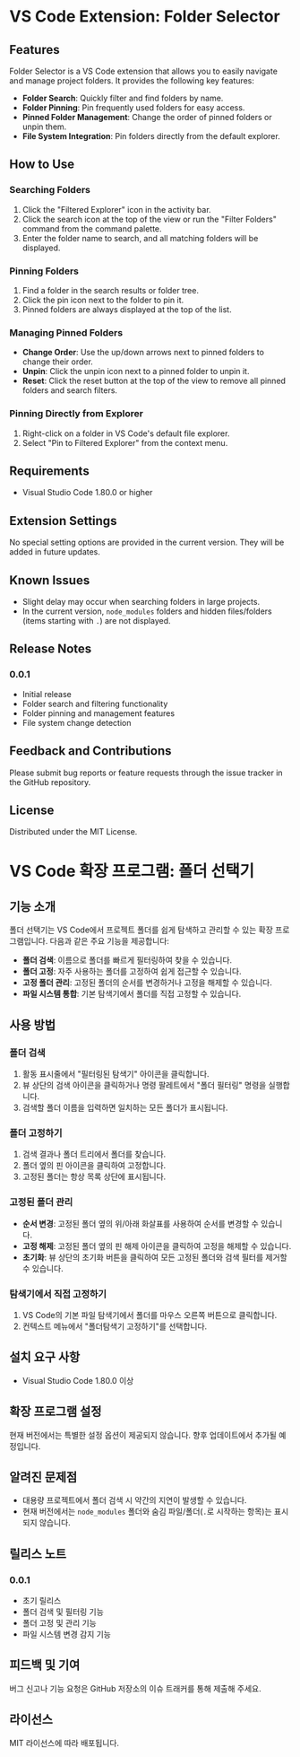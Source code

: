 # VS Code Extension: Folder Selector

## Features

Folder Selector is a VS Code extension that allows you to easily navigate and manage project folders. It provides the following key features:

- **Folder Search**: Quickly filter and find folders by name.
- **Folder Pinning**: Pin frequently used folders for easy access.
- **Pinned Folder Management**: Change the order of pinned folders or unpin them.
- **File System Integration**: Pin folders directly from the default explorer.

## How to Use

### Searching Folders

1. Click the "Filtered Explorer" icon in the activity bar.
2. Click the search icon at the top of the view or run the "Filter Folders" command from the command palette.
3. Enter the folder name to search, and all matching folders will be displayed.

### Pinning Folders

1. Find a folder in the search results or folder tree.
2. Click the pin icon next to the folder to pin it.
3. Pinned folders are always displayed at the top of the list.

### Managing Pinned Folders

- **Change Order**: Use the up/down arrows next to pinned folders to change their order.
- **Unpin**: Click the unpin icon next to a pinned folder to unpin it.
- **Reset**: Click the reset button at the top of the view to remove all pinned folders and search filters.

### Pinning Directly from Explorer

1. Right-click on a folder in VS Code's default file explorer.
2. Select "Pin to Filtered Explorer" from the context menu.

## Requirements

- Visual Studio Code 1.80.0 or higher

## Extension Settings

No special setting options are provided in the current version. They will be added in future updates.

## Known Issues

- Slight delay may occur when searching folders in large projects.
- In the current version, `node_modules` folders and hidden files/folders (items starting with `.`) are not displayed.

## Release Notes

### 0.0.1

- Initial release
- Folder search and filtering functionality
- Folder pinning and management features
- File system change detection

## Feedback and Contributions

Please submit bug reports or feature requests through the issue tracker in the GitHub repository.

## License

Distributed under the MIT License.

# VS Code 확장 프로그램: 폴더 선택기

## 기능 소개

폴더 선택기는 VS Code에서 프로젝트 폴더를 쉽게 탐색하고 관리할 수 있는 확장 프로그램입니다. 다음과 같은 주요 기능을 제공합니다:

- **폴더 검색**: 이름으로 폴더를 빠르게 필터링하여 찾을 수 있습니다.
- **폴더 고정**: 자주 사용하는 폴더를 고정하여 쉽게 접근할 수 있습니다.
- **고정 폴더 관리**: 고정된 폴더의 순서를 변경하거나 고정을 해제할 수 있습니다.
- **파일 시스템 통합**: 기본 탐색기에서 폴더를 직접 고정할 수 있습니다.

## 사용 방법

### 폴더 검색

1. 활동 표시줄에서 "필터링된 탐색기" 아이콘을 클릭합니다.
2. 뷰 상단의 검색 아이콘을 클릭하거나 명령 팔레트에서 "폴더 필터링" 명령을 실행합니다.
3. 검색할 폴더 이름을 입력하면 일치하는 모든 폴더가 표시됩니다.

### 폴더 고정하기

1. 검색 결과나 폴더 트리에서 폴더를 찾습니다.
2. 폴더 옆의 핀 아이콘을 클릭하여 고정합니다.
3. 고정된 폴더는 항상 목록 상단에 표시됩니다.

### 고정된 폴더 관리

- **순서 변경**: 고정된 폴더 옆의 위/아래 화살표를 사용하여 순서를 변경할 수 있습니다.
- **고정 해제**: 고정된 폴더 옆의 핀 해제 아이콘을 클릭하여 고정을 해제할 수 있습니다.
- **초기화**: 뷰 상단의 초기화 버튼을 클릭하여 모든 고정된 폴더와 검색 필터를 제거할 수 있습니다.

### 탐색기에서 직접 고정하기

1. VS Code의 기본 파일 탐색기에서 폴더를 마우스 오른쪽 버튼으로 클릭합니다.
2. 컨텍스트 메뉴에서 "폴더탐색기 고정하기"를 선택합니다.

## 설치 요구 사항

- Visual Studio Code 1.80.0 이상

## 확장 프로그램 설정

현재 버전에서는 특별한 설정 옵션이 제공되지 않습니다. 향후 업데이트에서 추가될 예정입니다.

## 알려진 문제점

- 대용량 프로젝트에서 폴더 검색 시 약간의 지연이 발생할 수 있습니다.
- 현재 버전에서는 `node_modules` 폴더와 숨김 파일/폴더(`.`로 시작하는 항목)는 표시되지 않습니다.

## 릴리스 노트

### 0.0.1

- 초기 릴리스
- 폴더 검색 및 필터링 기능
- 폴더 고정 및 관리 기능
- 파일 시스템 변경 감지 기능

## 피드백 및 기여

버그 신고나 기능 요청은 GitHub 저장소의 이슈 트래커를 통해 제출해 주세요.

## 라이선스

MIT 라이선스에 따라 배포됩니다.

